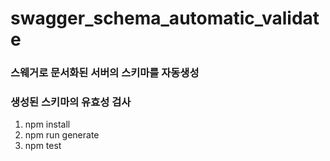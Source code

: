 # swagger_schema_automatic_validate

### 스웨거로 문서화된 서버의 스키마를 자동생성

### 생성된 스키마의 유효성 검사

1. npm install
2. npm run generate
3. npm test
